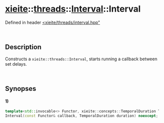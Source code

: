 # [xieite](../../../../../../xieite.md)\:\:[threads](../../../../../../threads.md)\:\:[Interval](../../../../interval.md)\:\:Interval
Defined in header [<xieite/threads/interval.hpp"](../../../../../../../include/xieite/threads/interval.hpp)

&nbsp;

## Description
Constructs a `xieite::threads::Interval`, starts running a callback between set delays.

&nbsp;

## Synopses
#### 1)
```cpp
template<std::invocable<> Functor, xieite::concepts::TemporalDuration TemporalDuration>
Interval(const Functor& callback, TemporalDuration duration) noexcept;
```
